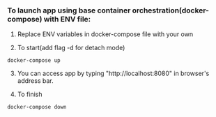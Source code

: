 ### To launch app using base container orchestration(docker-compose) with ENV file:

1. Replace ENV variables in docker-compose file with your own

2. To start(add flag -d for detach mode)

```
docker-compose up

```

3. You can access app by typing "http://localhost:8080" in browser's address bar.

4. To finish

```
docker-compose down
```
